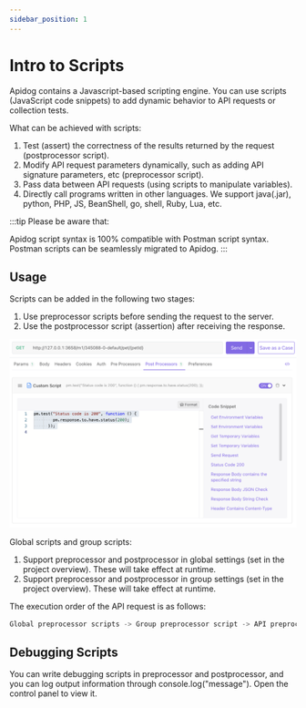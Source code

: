```yaml
---
sidebar_position: 1
---
```


# Intro to Scripts

Apidog contains a Javascript-based scripting engine. You can use scripts (JavaScript code snippets) to add dynamic behavior to API requests or collection tests.

What can be achieved with scripts:

1. Test (assert) the correctness of the results returned by the request (postprocessor script).
2. Modify API request parameters dynamically, such as adding API signature parameters, etc (preprocessor script).
3. Pass data between API requests (using scripts to manipulate variables).
4. Directly call programs written in other languages. We support java(.jar), python, PHP, JS, BeanShell, go, shell, Ruby, Lua, etc.

:::tip Please be aware that:

Apidog script syntax is 100% compatible with Postman script syntax. Postman scripts can be seamlessly migrated to Apidog.
:::

## Usage

Scripts can be added in the following two stages:
    
1. Use preprocessor scripts before sending the request to the server.
2. Use the postprocessor script (assertion) after receiving the response.

![adada](./images/WX20220829-180846@2x.png)

Global scripts and group scripts:

1. Support preprocessor and postprocessor in global settings (set in the project overview). These will take effect at runtime.
2. Support preprocessor and postprocessor in group settings (set in the project overview). These will take effect at runtime.

The execution order of the API request is as follows:

```js
Global preprocessor scripts -> Group preprocessor script -> API preprocessor script -> Send API request -> Return Response -> Global postprocessor script -> Group postprocessor Script -> API postprocessor script
```

## Debugging Scripts

You can write debugging scripts in preprocessor and postprocessor, and you can log output information through console.log("message"). Open the control panel to view it.
